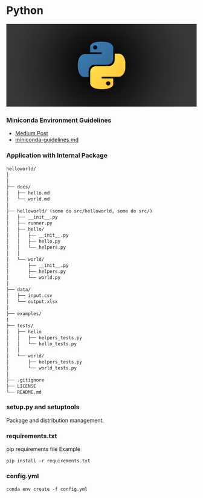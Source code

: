 # Python

<p align="center">
  <img src="metadata/python.png">
</p> 


### Miniconda Environment Guidelines 
- [Medium Post](https://codenamewei.medium.com/ctrl-c-ctrl-v-replicating-data-science-conda-environment-c190ad0d93fd)
- [miniconda-guidelines.md](https://github.com/codenamewei/pydata-science-env/blob/main/miniconda-guidelines.md)

### Application with Internal Package
```
helloworld/
│
│
├── docs/
│   ├── hello.md
│   └── world.md
│
├── helloworld/ (some do src/helloworld, some do src/)
│   ├── __init__.py
│   ├── runner.py
│   ├── hello/
│   │   ├── __init__.py
│   │   ├── hello.py
│   │   └── helpers.py
│   │
│   └── world/
│       ├── __init__.py
│       ├── helpers.py
│       └── world.py
│
├── data/
│   ├── input.csv
│   └── output.xlsx
│
├── examples/
|
├── tests/
│   ├── hello
│   │   ├── helpers_tests.py
│   │   └── hello_tests.py
│   │
│   └── world/
│       ├── helpers_tests.py
│       └── world_tests.py
│
├── .gitignore
├── LICENSE
└── README.md
```

### setup.py and setuptools
Package and distribution management.

### requirements.txt
pip requirements file
Example
```
pip install -r requirements.txt
```

### config.yml
```
conda env create -f config.yml
```



